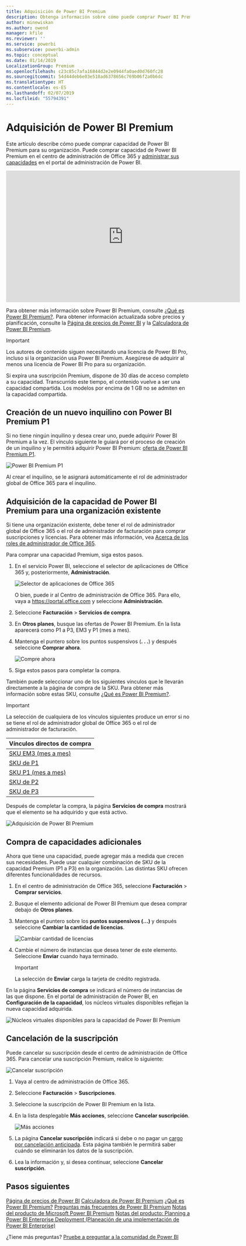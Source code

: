 ```yaml
---
title: Adquisición de Power BI Premium
description: Obtenga información sobre cómo puede comprar Power BI Premium y habilitar el acceso a contenido para toda la organización.
author: minewiskan
ms.author: owend
manager: kfile
ms.reviewer: ''
ms.service: powerbi
ms.subservice: powerbi-admin
ms.topic: conceptual
ms.date: 01/14/2019
LocalizationGroup: Premium
ms.openlocfilehash: c23c85c7afa16844d2e2e0944fa0aed0d760fc28
ms.sourcegitcommit: 54d44deb6e03e518ad6378656c769b06f2a0b6dc
ms.translationtype: HT
ms.contentlocale: es-ES
ms.lasthandoff: 02/07/2019
ms.locfileid: "55794391"
---
```

# <a name="how-to-purchase-power-bi-premium"></a>Adquisición de Power BI Premium

Este artículo describe cómo puede comprar capacidad de Power BI Premium para su organización. Puede comprar capacidad de Power BI Premium en el centro de administración de Office 365 y [administrar sus capacidades](service-admin-premium-manage.md) en el portal de administración de Power BI.

<iframe width="640" height="360" src="https://www.youtube.com/embed/NkvYs5Qp4iA?rel=0&amp;showinfo=0" frameborder="0" allowfullscreen></iframe>

Para obtener más información sobre Power BI Premium, consulte [¿Qué es Power BI Premium?](service-premium.md). Para obtener información actualizada sobre precios y planificación, consulte la [Página de precios de Power BI](https://powerbi.microsoft.com/pricing/) y la [Calculadora de Power BI Premium](https://powerbi.microsoft.com/calculator/).

> [!IMPORTANT]
> Los autores de contenido siguen necesitando una licencia de Power BI Pro, incluso si la organización usa Power BI Premium. Asegúrese de adquirir al menos una licencia de Power BI Pro para su organización.
>
>Si expira una suscripción Premium, dispone de 30 días de acceso completo a su capacidad. Transcurrido este tiempo, el contenido vuelve a ser una capacidad compartida. Los modelos por encima de 1 GB no se admiten en la capacidad compartida.

## <a name="create-a-new-tenant-with-power-bi-premium-p1"></a>Creación de un nuevo inquilino con Power BI Premium P1

Si no tiene ningún inquilino y desea crear uno, puede adquirir Power BI Premium a la vez. El vínculo siguiente le guiará por el proceso de creación de un inquilino y le permitirá adquirir Power BI Premium: [oferta de Power BI Premium P1](https://signup.microsoft.com/Signup?OfferId=b3ec5615-cc11-48de-967d-8d79f7cb0af1).

![Power BI Premium P1](media/service-admin-premium-purchase/premium-purchase-with-tenant.png)

Al crear el inquilino, se le asignará automáticamente el rol de administrador global de Office 365 para el inquilino.

## <a name="purchase-a-power-bi-premium-capacity-for-an-existing-organization"></a>Adquisición de la capacidad de Power BI Premium para una organización existente

Si tiene una organización existente, debe tener el rol de administrador global de Office 365 o el rol de administrador de facturación para comprar suscripciones y licencias. Para obtener más información, vea [Acerca de los roles de administrador de Office 365](https://support.office.com/article/About-Office-365-admin-roles-da585eea-f576-4f55-a1e0-87090b6aaa9d).

Para comprar una capacidad Premium, siga estos pasos.

1. En el servicio Power BI, seleccione el selector de aplicaciones de Office 365 y, posteriormente,  **Administración**.

    ![Selector de aplicaciones de Office 365](media/service-admin-premium-purchase/o365-app-picker.png)

    O bien, puede ir al Centro de administración de Office 365. Para ello, vaya a https://portal.office.com y seleccione **Administración**.

1. Seleccione **Facturación** > **Servicios de compra**.

1. En **Otros planes**, busque las ofertas de Power BI Premium. En la lista aparecerá como P1 a P3, EM3 y P1 (mes a mes).

1. Mantenga el puntero sobre los puntos suspensivos (**. . .**) y después seleccione **Comprar ahora**.

    ![Compre ahora](media/service-admin-premium-purchase/premium-purchase.png)

1. Siga estos pasos para completar la compra.

También puede seleccionar uno de los siguientes vínculos que le llevarán directamente a la página de compra de la SKU. Para obtener más información sobre estas SKU, consulte [¿Qué es Power BI Premium?](service-premium.md#premium-capacity-nodes).

> [!IMPORTANT]
> La selección de cualquiera de los vínculos siguientes produce un error si no se tiene el rol de administrador global de Office 365 o el rol de administrador de facturación.

| Vínculos directos de compra |
| --- |
| [SKU EM3 (mes a mes)](https://portal.office.com/commerce/completeorder.aspx?OfferId=4004702D-749C-4F74-BF47-3048F1833780&adminportal=1) |
| [SKU de P1](https://portal.office.com/commerce/completeorder.aspx?OfferId=b3ec5615-cc11-48de-967d-8d79f7cb0af1&adminportal=1) |
| [SKU P1 (mes a mes)](https://portal.office.com/commerce/completeorder.aspx?OfferId=E4C8EDD3-74A1-4D42-A738-C647972FBE81&adminportal=1) |
| [SKU de P2](https://portal.office.com/commerce/completeorder.aspx?OfferId=062F2AA7-B4BC-4B0E-980F-2072102D8605&adminportal=1) |
| [SKU de P3](https://portal.office.com/commerce/completeorder.aspx?OfferId=40c7d673-375c-42a1-84ca-f993a524fed0&adminportal=1) |

Después de completar la compra, la página **Servicios de compra** mostrará que el elemento se ha adquirido y que está activo.

![Adquisición de Power BI Premium](media/service-admin-premium-purchase/premium-purchased.png)

## <a name="purchase-additional-capacities"></a>Compra de capacidades adicionales

Ahora que tiene una capacidad, puede agregar más a medida que crecen sus necesidades. Puede usar cualquier combinación de SKU de la capacidad Premium (P1 a P3) en la organización. Las distintas SKU ofrecen diferentes funcionalidades de recursos.

1. En el centro de administración de Office 365, seleccione **Facturación** > **Comprar servicios**.

1. Busque el elemento adicional de Power BI Premium que desea comprar debajo de **Otros planes**.

1. Mantenga el puntero sobre los **puntos suspensivos (...)** y después seleccione **Cambiar la cantidad de licencias**.

    ![Cambiar cantidad de licencias](media/service-admin-premium-purchase/premium-purchase-more.png)

1. Cambie el número de instancias que desea tener de este elemento. Seleccione **Enviar** cuando haya terminado.

   > [!IMPORTANT]
   > La selección de **Enviar** carga la tarjeta de crédito registrada.

En la página **Servicios de compra** se indicará el número de instancias de las que dispone. En el portal de administración de Power BI, en **Configuración de la capacidad**, los núcleos virtuales disponibles reflejan la nueva capacidad adquirida.

![Núcleos virtuales disponibles para la capacidad de Power BI Premium](media/service-admin-premium-purchase/premium-capacities.png)

## <a name="cancel-your-subscription"></a>Cancelación de la suscripción

Puede cancelar su suscripción desde el centro de administración de Office 365. Para cancelar una suscripción Premium, realice lo siguiente:

![Cancelar suscripción](media/service-admin-premium-purchase/premium-cancel-subscription.png)

1. Vaya al centro de administración de Office 365.

1. Seleccione **Facturación** > **Suscripciones**.

1. Seleccione la suscripción de Power BI Premium en la lista.

1. En la lista desplegable **Más acciones**, seleccione **Cancelar suscripción**.

    ![Más acciones](media/service-admin-premium-purchase/o365-more-actions.png)

1. La página **Cancelar suscripción** indicará si debe o no pagar un [cargo por cancelación anticipada](https://support.office.com/article/early-termination-fees-6487d4de-401a-466f-8bc3-c0beb5cc40d3). Esta página también le permitirá saber cuándo se eliminarán los datos de la suscripción.

1. Lea la información y, si desea continuar, seleccione **Cancelar suscripción**.

## <a name="next-steps"></a>Pasos siguientes

[Página de precios de Power BI](https://powerbi.microsoft.com/pricing/)
[Calculadora de Power BI Premium](https://powerbi.microsoft.com/calculator/)
[¿Qué es Power BI Premium?](service-premium.md)
 [Preguntas más frecuentes de Power BI Premium](service-premium-faq.md)
[Notas del producto de Microsoft Power BI Premium](https://aka.ms/pbipremiumwhitepaper)
[Notas del producto: Planning a Power BI Enterprise Deployment (Planeación de una implementación de Power BI Enterprise)](https://aka.ms/pbienterprisedeploy)

¿Tiene más preguntas? [Pruebe a preguntar a la comunidad de Power BI](http://community.powerbi.com/)
